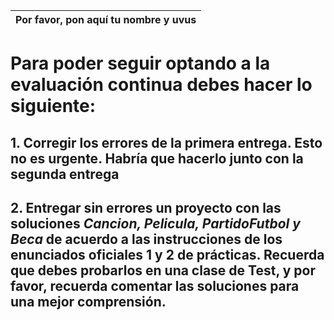 
|Por favor, pon aquí tu nombre y uvus|  
|---|
# Para poder seguir optando a la evaluación continua debes hacer lo siguiente:
## 1. Corregir los errores de la primera entrega. Esto no es urgente. Habría que hacerlo junto con la segunda entrega
## 2. Entregar sin errores un proyecto con las soluciones *Cancion, Pelicula, PartidoFutbol y Beca* de acuerdo a las instrucciones de los enunciados oficiales 1 y 2 de prácticas. Recuerda que debes probarlos en una clase de Test, y por favor, recuerda comentar las soluciones para una mejor comprensión.


